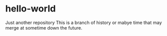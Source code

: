 # hello-world
Just another repository
This is a branch of history or mabye time that may merge at sometime down the future.
